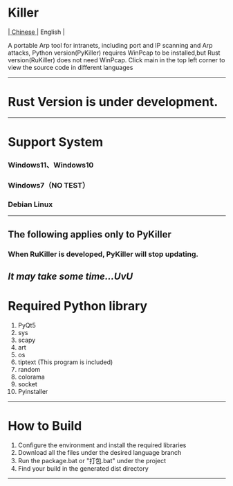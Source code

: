 # Killer
|[ Chinese ](https://github.com/xiaozhao45/Killer/blob/RuKiller/REDME_Chinese.md)| English |

A portable Arp tool for intranets, including port and IP scanning and Arp attacks, Python version(PyKiller) requires WinPcap to be installed,but Rust version(RuKiller) does not need WinPcap.
Click main in the top left corner to view the source code in different languages

---
# Rust Version is under development.
---
# Support System
  ###   Windows11、Windows10
  ###   Windows7（NO TEST）
  ###   Debian Linux
---
## The following applies only to PyKiller
### When RuKiller is developed, PyKiller will stop updating.
*It may take some time...UvU*
---
# Required Python library
1. PyQt5
2. sys
3. scapy
4. art
5. os
6. tiptext (This program is included)
7. random
8. colorama
9. socket
10. Pyinstaller
---
# How to Build
1. Configure the environment and install the required libraries
2. Download all the files under the desired language branch
3. Run the package.bat or "打包.bat" under the project
4. Find your build in the generated dist directory
---
# 
